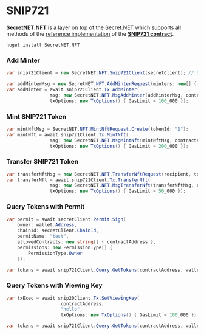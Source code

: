 # SNIP721

[**SecretNET.NFT**](https://github.com/0xxCodemonkey/SecretNET.NFT) is a layer on top of the Secret.NET which supports all methods of the [reference implementation](https://github.com/baedrik/snip721-reference-impl) of the [**SNIP721 contract**](https://docs.scrt.network/secret-network-documentation/development/snips/snip-721-private-non-fungible-tokens-nfts).

`nuget install SecretNET.NFT`

### Add Minter

```csharp
var snip721Client = new SecretNET.NFT.Snip721Client(secretClient); // SecretNET.NFT 

var addMinterMsg = new SecretNET.NFT.AddMinterRequest(minters: new[] { "" });
var addMinter = await snip721Client.Tx.AddMinter(
                msg: new SecretNET.NFT.MsgAddMinter(addMinterMsg, contractAddress, codeHash), 
                txOptions: new TxOptions() { GasLimit = 100_000 });
```

### Mint SNIP721 Token

```csharp
var mintNftMsg = SecretNET.NFT.MintNftRequest.Create(tokenId: "1");
var mintNft = await snip721Client.Tx.MintNft(
                msg: new SecretNET.NFT.MsgMintNft(mintNftMsg, contractAddress, codeHash), 
                txOptions: new TxOptions() { GasLimit = 200_000 }); 
```

### Transfer SNIP721 Token

```csharp
var transferNftMsg = new SecretNET.NFT.TransferNftRequest(recipient, tokenId);
var transferNft = await snip721Client.Tx.TransferNft(
                msg: new SecretNET.NFT.MsgTransferNft(transferNftMsg, contractAddress, codeHash), 
                txOptions: new TxOptions() { GasLimit = 50_000 }); 
```

### Query Tokens with Permit

```csharp
var permit = await secretClient.Permit.Sign(
    owner: wallet.Address,
    chainId: secretClient.ChainId,
    permitName: "test",
    allowedContracts: new string[] { contractAddress },
    permissions: new PermissionType[] {
        PermissionType.Owner
    });

var tokens = await snip721Client.Query.GetTokens(contractAddress, wallet.Address, permit: permit, codeHash: codeHash);
```

### Query Tokens with Viewing Key

```csharp
var txExec = await snip20Client.Tx.SetViewingKey(
                    contractAddress,
                    "hello",
                    txOptions: new TxOptions() { GasLimit = 100_000 });

var tokens = await snip721Client.Query.GetTokens(contractAddress, wallet.Address, viewingKey: "hello", codeHash: codeHash);
```
